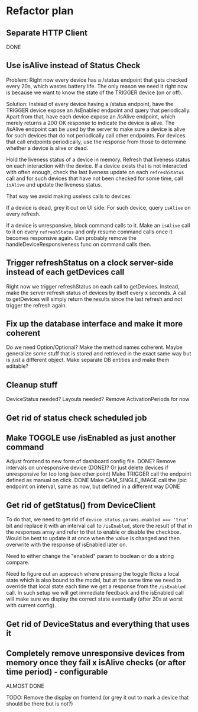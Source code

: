 # Refactor plan

## Separate HTTP Client

DONE

## Use isAlive instead of Status Check

Problem:
Right now every device has a /status endpoint that gets checked every 20s, which wastes battery life.
The only reason we need it right now is because we want to know the state of the TRIGGER device (on or off).

Solution:
Instead of every device having a /status endpoint, have the TRIGGER device expose an /isEnabled endpoint and query that
periodically.
Apart from that, have each device expose an /isAlive endpoint, which merely returns a 200 OK response to indicate
the device is alive.
The /isAlive endpoint can be used by the server to make sure a device is alive for such devices that do not
periodically call other endpoints. For devices that call endpoints periodically, use the response from those
to determine whether a device is alive or dead.

Hold the liveness status of a device in memory. Refresh that liveness status on each interaction with the device.
If a device exists that is not interacted with often enough, check the last liveness update on each `refreshStatus` call
and for such devices that have not been checked for some time, call `isAlive` and update the liveness status.

That way we avoid making useless calls to devices.

If a device is dead, grey it out on UI side. For such device, query `isAlive` on every refresh.

If a device is unresponsive, block command calls to it. Make an `isAlive` call to it on every `refreshStatus` and only
resume command calls once it becomes responsive again. Can probably remove the handleDeviceResponsiveness func on command
calls then.

## Trigger refreshStatus on a clock server-side instead of each getDevices call

Right now we trigger refreshStatus on each call to getDevices. Instead, make the server refresh status of devices
by itself every x seconds. A call to getDevices will simply return the results since the last refresh and not
trigger the refresh again.

## Fix up the database interface and make it more coherent

Do we need Option/Optional? Make the method names coherent. Maybe generalize some stuff that is stored and retrieved
in the exact same way but is just a different object. Make separate DB entities and make them editable?

## Cleanup stuff

DeviceStatus needed?
Layouts needed?
Remove ActivationPeriods for now

## Get rid of status check scheduled job

## Make TOGGLE use /isEnabled as just another command

Adjust frontend to new form of dashboard config file. DONE?
Remove intervals on unresponsive device (DONE)? Or just delete devices if unresponsive for too long (see other point)
Make TRIGGER call the endpoint defined as manual on click. DONE
Make CAM_SINGLE_IMAGE call the /pic endpoint on interval, same as now, but defined in a different way DONE

## Get rid of getStatus() from DeviceClient

To do that, we need to get rid of `device.status.params.enabled === 'true'` bit and replace it with an interval call
to `/isEnabled`, store the result of that in the responses array and refer to that to enable or disable the checkbox.
Would be best to update it at once when the value is changed and then overwrite with the response of isEnabled later on.

Need to either change the "enabled" param to boolean or do a string compare.

Need to figure out an approach where pressing the toggle flicks a local state which is also bound to the model, but
at the same time we need to override that local state each time we get a response from the `/isEnabled` call.
In such setup we will get immediate feedback and the isEnabled call will make sure we display the correct state
eventually (after 20s at worst with current config).

## Get rid of DeviceStatus and everything that uses it

## Completely remove unresponsive devices from memory once they fail x isAlive checks (or after time period) - configurable

ALMOST DONE

TODO: Remove the display on frontend (or grey it out to mark a device that should be there but is not?)